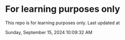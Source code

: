 # For learning purposes only
This repo is for learning purposes only.
Last updated at

Sunday, September 15, 2024 10:09:32 AM

